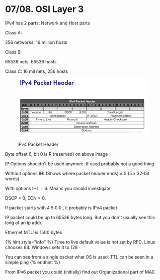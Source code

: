 # 07/08. OSI Layer 3

IPv4 has 2 parts: Network and Host parts

Class A:

256 networks, 16 million hosts

Class B:

65536 nets, 65536 hosts

Class C: 16 mil nets, 256 hosts

<figure><img src="../../.gitbook/assets/image (13) (1).png" alt=""><figcaption><p>IPv4 Packet Header</p></figcaption></figure>

Byte offset 6, bit 0 is R (reserved) on above image

IP Options shouldn't be used anymore. If used probably not a good thing

Without options IHL(Shows where packet header ends) = 5 (5 x 32-bit words)

With options IHL = 6. Means you should investigate

DSCP = 0, ECN = 0.&#x20;

If packet starts with 4 5 0 0 , it probably is IPv4 packet

IP packet could be up to 65536 bytes long. But you don't usually see this long of an ip addr.

Ethernet MTU is 1500 bytes

{% hint style="info" %}
Time to live default value is not set by RFC. Linux chooses 64. Windows sets it to 128

You can see from a single packet what OS is used. TTL can be seen in a simple ping
{% endhint %}

From IPv6 packet you could (initially) find out Organizational part of MAC &#x20;
